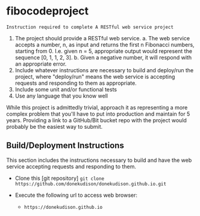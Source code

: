 # fibocodeproject
`Instruction required to complete A RESTful web service project`

1. The project should provide a RESTful web service.
  a. The web service accepts a number, n, as input and returns the first n Fibonacci numbers, starting from 0. I.e. given n = 5, appropriate output would represent the sequence [0, 1, 1, 2, 3].
  b. Given a negative number, it will respond with an appropriate error.
2. Include whatever instructions are necessary to build and deploy/run the project, where "deploy/run" means the web service is accepting requests and responding to them as appropriate.
3. Include some unit and/or functional tests
4. Use any language that you know well

While this project is admittedly trivial, approach it as representing a more complex problem that you'll have to put into production and maintain for 5 years.
Providing a link to a GitHub/Bit bucket repo with the project would probably be the easiest way to submit.


## Build/Deployment Instructions

This section includes the instructions necessary to build and have the web service accepting requests and responding to them.

 - Clone this [git repository]
   `git clone https://github.com/donekudison/donekudison.github.io.git`
   
 - Execute the following url to access web browser:
    - `https://donekudison.github.io`
